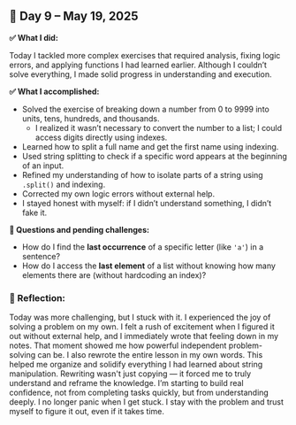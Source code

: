 ## 📅 Day 9 – May 19, 2025

**✅ What I did:**

Today I tackled more complex exercises that required analysis, fixing logic errors, and applying functions I had learned earlier. Although I couldn’t solve everything, I made solid progress in understanding and execution.

**✅ What I accomplished:**

- Solved the exercise of breaking down a number from 0 to 9999 into units, tens, hundreds, and thousands.
  - I realized it wasn’t necessary to convert the number to a list; I could access digits directly using indexes.
- Learned how to split a full name and get the first name using indexing.
- Used string splitting to check if a specific word appears at the beginning of an input.
- Refined my understanding of how to isolate parts of a string using `.split()` and indexing.
- Corrected my own logic errors without external help.
- I stayed honest with myself: if I didn’t understand something, I didn’t fake it.

**🤔 Questions and pending challenges:**

- How do I find the **last occurrence** of a specific letter (like `'a'`) in a sentence?
- How do I access the **last element** of a list without knowing how many elements there are (without hardcoding an index)?

### 🧠 Reflection:

Today was more challenging, but I stuck with it. I experienced the joy of solving a problem on my own. I felt a rush of excitement when I figured it out without external help, and I immediately wrote that feeling down in my notes. That moment showed me how powerful independent problem-solving can be. I also rewrote the entire lesson in my own words. This helped me organize and solidify everything I had learned about string manipulation. Rewriting wasn't just copying — it forced me to truly understand and reframe the knowledge. I’m starting to build real confidence, not from completing tasks quickly, but from understanding deeply. I no longer panic when I get stuck. I stay with the problem and trust myself to figure it out, even if it takes time.
